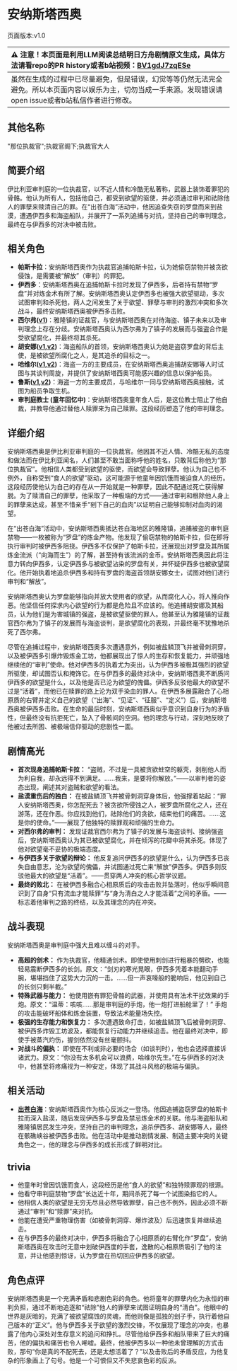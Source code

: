 # 安纳斯塔西奥
页面版本:v1.0
 

| :warning: 注意！本页面是利用LLM阅读总结明日方舟剧情原文生成，具体方法请看repo的PR history或者b站视频：[BV1gdJ7zqESe](https://www.bilibili.com/video/BV1gdJ7zqESe/)         |
|:----------------------------|
| 虽然在生成的过程中已尽量避免，但是错误，幻觉等等仍然无法完全避免。所以本页面内容以娱乐为主，切勿当成一手来源。发现错误请open issue或者b站私信作者进行修改。|



## 其他名称
"那位执裁官";执裁官阁下;执裁官大人
## 简要介绍
伊比利亚审判庭的一位执裁官，以不近人情和冷酷无私著称，武器上装饰着罪犯的骨骼。他认为所有人，包括他自己，都受到欲望的驱使，并必须通过审判和祛除他人的罪孽来赎清自己的罪。在“出苍白海”活动中，他因追查失窃的罗盘而来到盐漠，遭遇伊西多和海盗船队，并展开了一系列追捕与对抗，坚持自己的审判理念，最终在与伊西多的对决中被击败。
## 相关角色
-   **帕斯卡拉**：安纳斯塔西奥作为执裁官追捕帕斯卡拉，认为她偷窃禁物并被贪欲侵蚀，是需要被“解放”（审判）的罪犯。
-   **伊西多**：安纳斯塔西奥在追捕帕斯卡拉时发现了伊西多，后者持有禁物“罗盘”并对炼金术有所了解。安纳斯塔西奥认定伊西多也被强大欲望驱动，多次试图审判和杀死他，两人之间发生了关于欲望、罪孽与审判的激烈冲突和多次战斗，最终安纳斯塔西奥被伊西多击败。
-   **西尔弗([v1](extended_char_xi_er_fu.md))**：雅隆镇的证裁官，与安纳斯塔西奥在对待海盗、镇子未来以及审判理念上存在分歧。安纳斯塔西奥认为西尔弗为了镇子的发展而与强盗合作是受欲望腐化，并最终将其杀死。
-   **胡安娜([v1](extended_char_hu_an_na.md),[v2](../char_v3/extended_char_hu_an_na.md))**：海盗船队的首领，安纳斯塔西奥认为她是盗窃罗盘的背后主使，是被欲望所腐化之人，是其追杀的目标之一。
-   **哈维尔([v1](extended_char_ha_wei_er.md),[v2](../char_v3/extended_char_ha_wei_er.md))**：海盗一方的主要成员，在安纳斯塔西奥追捕胡安娜等人时试图与其谈判周旋，并提供了安纳斯塔西奥可能感兴趣的信息以保护船员。
-   **鲁斯([v1](extended_char_lu_si.md),[v2](../char_v3/extended_char_lu_si.md))**：海盗一方的主要成员，与哈维尔一同与安纳斯塔西奥接触，试图为船员争取生机。
-   **审判庭教士 (童年回忆中)**：安纳斯塔西奥童年食人后，是这位教士阻止了他自裁，并教导他通过替他人赎罪来为自己赎罪。这段经历塑造了他的审判理念。
## 详细介绍
安纳斯塔西奥是伊比利亚审判庭的一位执裁官。他因其不近人情、冷酷无私的态度和做法而在伊比利亚闻名，人们甚至不敢当面称呼他的姓名，只敢背后称他为“那位执裁官”。他相信人类都受到欲望的驱使，而欲望会导致罪孽。他认为自己也不例外，自称受到“食人的欲望”驱动，这可能源于他童年因饥饿而被迫食人的经历。这段经历使他认为自己的存在从一开始就是一种罪孽，因此不配通过死亡获得解脱。为了赎清自己的罪孽，他采取了一种极端的方式——通过审判和根除他人身上的罪孽来达成，甚至不惜亲手“剜下自己的血肉”以证明自己能够抑制对血肉的渴望。

在“出苍白海”活动中，安纳斯塔西奥抵达苍白海地区的雅隆镇，追捕被盗的审判庭禁物——一枚被称为“罗盘”的炼金产物。他发现了偷窃禁物的帕斯卡拉，但在即将执行审判时被伊西多阻挠。伊西多不仅保护了帕斯卡拉，还展现出对罗盘及其所属炼金流派（“向海而生”）的了解，甚至持有该流派的金币。安纳斯塔西奥因此将注意力转向伊西多，认定伊西多与被欲望沾染的罗盘有关，并怀疑伊西多也被欲望腐化。他开始执着地追杀伊西多和持有罗盘的海盗首领胡安娜女士，试图对他们进行审判和“解放”。

安纳斯塔西奥认为罗盘能够指向并放大使用者的欲望，从而腐化人心，将人推向作恶。他坚信任何探求内心欲望的行为都是危险且不应该的。他追捕胡安娜及其船员，认为他们是为害城镇的强盗，是被欲望驱使的罪人。他甚至认为雅隆镇的证裁官西尔弗为了镇子的发展而与海盗谈判，是欲望腐化的表现，并最终毫不犹豫地杀死了西尔弗。

尽管在追捕过程中，安纳斯塔西奥多次遭遇意外，例如被盐鳞顶飞并被骨刺洞穿，以及被伊西多引爆炸毁炼金工坊，他都展现出了惊人的生存和恢复能力，并顽强地继续他的“审判”使命。他对伊西多的执着尤为突出，认为伊西多被极其强烈的欲望所驱使，却试图否认和掩饰它。在与伊西多的最终对决中，安纳斯塔西奥不断质问伊西多的欲望是什么，以及他是否已沦为欲望的傀儡。伊西多反驳他最大的欲望不过是“活着”，而他已在赎罪的路上沦为双手染血的罪人。在伊西多展露融合了心相原质的右臂并定义自己的欲望（“出海”、“见证”、“征服”、“定义”）后，安纳斯塔西奥被伊西多击败。在生命的最后时刻，安纳斯塔西奥似乎意识到自身行为的矛盾性，但最终没有抗拒死亡，坠入了骨骸间的空洞。他的理念与行动，深刻地反映了他被过去所困、被极端信仰驱动的悲剧性一面。
## 剧情高光
*   **首次现身追捕帕斯卡拉：** “盗贼，不过是一具被贪欲蛀空的躯壳，剥削他人而为利自我，却永远得不到满足。……我来，是要将你解放。”——以审判者的姿态出现，阐述其对盗贼和欲望的看法。
*   **盐漠重伤后的独白：** 在被盐鳞顶飞并被骨刺洞穿身体后，他强撑着站起：“罪人安纳斯塔西奥，你怎配死去？被贪欲所侵蚀之人，被罗盘所腐化之人，还在游荡，还在作恶。你应找到他们，祛除他们的贪欲，结束他们的痛苦。……这是你的使命。”——展现了他独特的赎罪观和顽强的生命力。
*   **对西尔弗的审判：** 发现证裁官西尔弗为了镇子的发展与海盗谈判、接纳强盗后，安纳斯塔西奥认为其已被欲望腐化，并在倾泻的花瓣中将其杀死。体现了他对欲望毫不妥协的极端态度。
*   **与伊西多关于欲望的辩论：** 他反复追问伊西多的欲望是什么，认为伊西多已丧失自由意志，沦为欲望的傀儡，并试图通过死亡来“解放”伊西多。伊西多则反驳他最大的欲望是“活着”。——贯穿两人冲突的核心哲学议题。
*   **最终的败北：** 在被伊西多融合心相原质后的攻击击败并坠落时，他似乎瞬间意识到了自身“只有流血才能赎罪”与“身为清白之人才能活着”之间的矛盾。——标志着他审判之路的终结，以及其理念的内在冲突。
## 战斗表现
安纳斯塔西奥是审判庭中强大且难以缠斗的对手。
*   **高超的剑术：** 作为执裁官，他精通剑术。即使使用刺剑进行粗暴的劈砍，也能轻易震断伊西多的长剑。原文：“剑刃的寒光晃眼，伊西多凭着本能翻动手腕，堪堪挡住了这势大力沉的一击。……但一声哀嚎般的脆响后，他见到自己的长剑只剩半截。”
*   **特殊武器与能力：** 他使用嵌有罪犯骨骼的武器，并使用具有法术干扰效果的手炮。原文：“温蒂：咳咳......那是审判庭的手炮，他一炮打进船舱里了！” 手炮的攻击能破坏船体和炼金装置，导致法术能量场失控。
*   **极强的生存能力和恢复力：** 多次遭遇致命打击，如被盐鳞顶飞后被骨刺洞穿、被伊西多炸毁工坊波及，都能恢复行动能力并继续追击。他在最终对决中，即使手被蒸汽灼伤，握剑依然没有丝毫颤抖。
*   **对战斗的偏执：** 即使在不利或非必要的场合（如谈判时），他也会选择直接诉诸武力。原文：“你没有太多机会可以浪费，哈维尔先生。”在与伊西多的对决中，他甚至将疼痛视为一种安定，体现了其战斗风格的极端与偏执。
## 相关活动
-   **[出苍白海](../stories/act39side.md)**：安纳斯塔西奥作为核心反派之一登场。他因追捕盗窃罗盘的帕斯卡拉而深入盐漠，随后发现伊西多与罗盘及禁忌炼金术的关联。他与海盗船队和雅隆镇居民发生冲突，坚持自己的审判理念，追杀伊西多、胡安娜等人，最终在骸礁峡谷被伊西多击败。他在活动中是推动剧情发展、制造主要冲突的关键角色之一，他的理念与伊西多的成长形成了鲜明对比。
## trivia
*   他童年时曾因饥饿而食人，这段经历是他“食人的欲望”和独特赎罪观的根源。
*   他看守审判庭禁物“罗盘”长达近十年，期间杀死了每一个试图染指它的人。
*   他相信人类的欲望是无穷无尽且必然导致罪孽，自己也不例外，因此必须不断通过“审判”和“赎罪”来对抗。
*   他能在遭受严重物理伤害（如被骨刺洞穿、爆炸波及）后迅速恢复并继续追击。
*   在与伊西多的最终对决中，伊西多将融合了心相原质的右臂化作“罗盘”，安纳斯塔西奥在攻击时无意中划破伊西度的手套，逸散的心相原质吸引了他的注意，并让他感到惊讶，认为罗盘在热切回应伊西多的欲望。
## 角色点评
安纳斯塔西奥是一个充满矛盾和悲剧色彩的角色。他将童年的罪孽内化为永恒的审判负担，通过不断地追逐和“祛除”他人的罪孽来试图证明自身的“清白”。他眼中的世界是灰暗的，充满了被欲望腐蚀的灵魂，而他则像是孤独的刽子手，执行着他自己版本的“正义”。他与伊西多关于欲望的激烈交锋，不仅展现了理念的冲突，也暴露了他内心深处对生存意义的追问和挣扎。尽管他给伊西多和船队带来了巨大的痛苦，他的偏执和痛苦也令人唏嘘。最终，他被伊西多以一种他未曾理解的方式击败，那句“你是真的不配死去，还是太想活着了？”以及击败后的矛盾反应，为他复杂的形象画上了句号。他是一个可恨但又不失悲哀色彩的反派。
